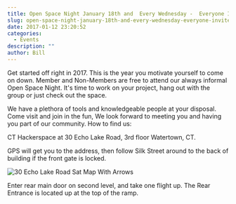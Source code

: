 ```yaml
---
title: Open Space Night January 18th and  Every Wednesday -  Everyone Invited!
slug: open-space-night-january-18th-and-every-wednesday-everyone-invited
date: 2017-01-12 23:20:52
categories:
  - Events
description: ""
author: Bill
---
```



Get started off right in 2017. This is the year you motivate yourself to come on down. Member and Non-Members are free to attend our always informal Open Space Night. It's time to work on your project, hang out with the group or just check out the space.

We have a plethora of tools and knowledgeable people at your disposal. Come visit and join in the fun, We look forward to meeting you and having you part of our community. How to find us:

CT Hackerspace at 30 Echo Lake Road, 3rd floor Watertown, CT.

GPS will get you to the address, then follow Silk Street around to the back of building if the front gate is locked.

![30 Echo Lake Road Sat Map With Arrows](/uploads/2015/06/30-Echo-Lake-Road-Sat-Map-with-Arrows.png)

Enter rear main door on second level, and take one flight up. The Rear Entrance is located up at the top of the ramp.
